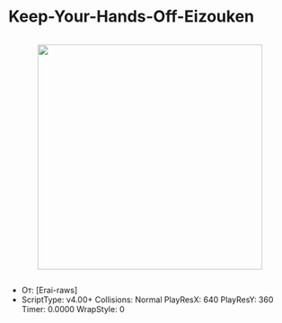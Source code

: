 # Keep-Your-Hands-Off-Eizouken
<a href="https://anima-pr.blogspot.com/2021/01/keep-your-hands-off-eizouken.html" style="display: block; padding: 1em 0; text-align: center; " target="_blank"><img alt="" border="0" height="400" data-original-height="550" data-original-width="393" src="https://1.bp.blogspot.com/-WmR9aSw7EXc/YOa00jGD9eI/AAAAAAAA9tg/iXxb4lozRzofCChqWAniYgSnWXvJl7uogCLcBGAsYHQ/s400/eizoken-bg.png"/></a>

- От: [Erai-raws]
- ScriptType: v4.00+
Collisions: Normal
PlayResX: 640
PlayResY: 360
Timer: 0.0000
WrapStyle: 0
